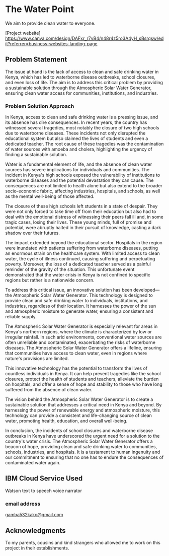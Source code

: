 # The Water Point

We aim to provide clean water to everyone.

[Project website] https://www.canva.com/design/DAFxr_r7vB4/n48r4z5ro3A4yH_sBsrqsw/edit?referrer=business-websites-landing-page

## Problem Statement
The issue at hand is the lack of access to clean and safe drinking water in Kenya, which has led to waterborne disease outbreaks, school closures, and even loss of life. The aim is to address this critical problem by providing a sustainable solution through the Atmospheric Solar Water Generator, ensuring clean water access for communities, institutions, and industries.


### Problem Solution Approach

In Kenya, access to clean and safe drinking water is a pressing issue, and its absence has dire consequences. In recent years, the country has witnessed several tragedies, most notably the closure of two high schools due to waterborne diseases. These incidents not only disrupted the educational system but also claimed the lives of students and even a dedicated teacher. The root cause of these tragedies was the contamination of water sources with amoeba and cholera, highlighting the urgency of finding a sustainable solution.

Water is a fundamental element of life, and the absence of clean water sources has severe implications for individuals and communities. The incident in Kenya's high schools exposed the vulnerability of institutions to waterborne diseases and the potential devastation they can cause. The consequences are not limited to health alone but also extend to the broader socio-economic fabric, affecting industries, hospitals, and schools, as well as the mental well-being of those affected.

The closure of these high schools left students in a state of despair. They were not only forced to take time off from their education but also had to deal with the emotional distress of witnessing their peers fall ill and, in some tragic cases, losing their lives. These young minds, full of promise and potential, were abruptly halted in their pursuit of knowledge, casting a dark shadow over their futures.

The impact extended beyond the educational sector. Hospitals in the region were inundated with patients suffering from waterborne diseases, putting an enormous strain on the healthcare system. With limited access to clean water, the cycle of illness continued, causing suffering and perpetuating poverty. Moreover, the loss of a dedicated teacher served as a painful reminder of the gravity of the situation. This unfortunate event demonstrated that the water crisis in Kenya is not confined to specific regions but rather is a nationwide concern.

To address this critical issue, an innovative solution has been developed—the Atmospheric Solar Water Generator. This technology is designed to provide clean and safe drinking water to individuals, institutions, and industries, regardless of their location. It harnesses the power of the sun and atmospheric moisture to generate water, ensuring a consistent and reliable supply.

The Atmospheric Solar Water Generator is especially relevant for areas in Kenya's northern regions, where the climate is characterized by low or irregular rainfall. In such arid environments, conventional water sources are often unreliable and contaminated, exacerbating the risks of waterborne diseases. The Atmospheric Solar Water Generator offers a lifeline, ensuring that communities have access to clean water, even in regions where nature's provisions are limited.

This innovative technology has the potential to transform the lives of countless individuals in Kenya. It can help prevent tragedies like the school closures, protect the health of students and teachers, alleviate the burden on hospitals, and offer a sense of hope and stability to those who have long suffered from the absence of clean water.

The vision behind the Atmospheric Solar Water Generator is to create a sustainable solution that addresses a critical need in Kenya and beyond. By harnessing the power of renewable energy and atmospheric moisture, this technology can provide a consistent and life-changing source of clean water, promoting health, education, and overall well-being.

In conclusion, the incidents of school closures and waterborne disease outbreaks in Kenya have underscored the urgent need for a solution to the country's water crisis. The Atmospheric Solar Water Generator offers a beacon of hope, providing clean and safe drinking water to communities, schools, industries, and hospitals. It is a testament to human ingenuity and our commitment to ensuring that no one has to endure the consequences of contaminated water again.


## IBM Cloud Service Used
Watson text to speech voice narrator

### email address

gamba532kako@gmail.com

## Acknowledgments

To my parents, cousins and kind strangers who allowed me to work on this project in their establishments.
